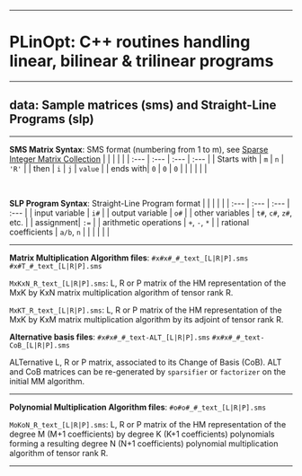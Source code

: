 --------------------------------------------------------------------------------
# PLinOpt: C++ routines handling linear, bilinear & trilinear programs
--------------------------------------------------------------------------------

## data: Sample matrices (sms) and Straight-Line Programs (slp)
--------------------------------------------------------------------------------



**SMS Matrix Syntax**: SMS format (numbering from 1 to m), see [Sparse Integer Matrix Collection](https://hpac.imag.fr)
|  |  |  |  |
| :--- | :--- | :--- | :--- |
| Starts with | `m` | `n` | `'R'` |
| then | `i` | `j` | `value` |
| ends with| `0` | `0` | `0` |
|  |  |  |  |


<br>

**SLP Program Syntax**: Straight-Line Program format
|  |  |  |  |
| :--- | :--- | :--- | :--- |
| input variable | `i#` |
| output variable | `o#` |
| other variables | `t#`, `c#`, `z#`, etc. |
| assignment| `:=` |
| arithmetic operations | `+`, `-`, `*` |
| rational coefficients | `a/b`, `n` |
|  |  |  |  |


--------------------------------------------------------------------------------
**Matrix Multiplication Algorithm files**: `#x#x#_#_text_[L|R|P].sms` `#x#T_#_text_[L|R|P].sms`

`MxKxN_R_text_[L|R|P].sms`: L, R or P matrix of the HM representation of the MxK by KxN  matrix multiplication algorithm of tensor rank R.

`MxKT_R_text_[L|R|P].sms`: L, R or P matrix of the HM representation of the MxK by KxM  matrix multiplication algorithm by its adjoint of tensor rank R.

**Alternative basis files**: `#x#x#_#_text-ALT_[L|R|P].sms` `#x#x#_#_text-CoB_[L|R|P].sms`

ALTernative L, R or P matrix, associated to its Change of Basis (CoB).
ALT and CoB matrices can be re-generated by `sparsifier` or `factorizer` on the initial MM algorithm.


--------------------------------------------------------------------------------
**Polynomial Multiplication Algorithm files**: `#o#o#_#_text_[L|R|P].sms`

`MoKoN_R_text_[L|R|P].sms`: L, R or P matrix of the HM representation of the degree M (M+1 coefficients) by degree K (K+1 coefficients) polynomials forming a resulting degree N (N+1 coefficients) polynomial multiplication algorithm of tensor rank R.


--------------------------------------------------------------------------------
